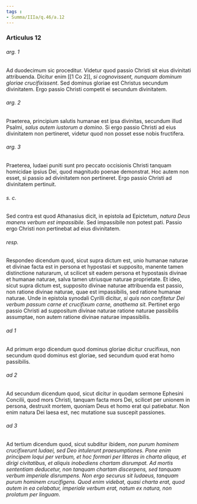 ```yaml
---
tags : 
- Summa/IIIa/q.46/a.12
---
```


### Articulus 12

###### arg. 1
Ad duodecimum sic proceditur. Videtur quod passio Christi sit eius divinitati attribuenda. Dicitur enim [[1 Co 2]], *si cognovissent, nunquam dominum gloriae crucifixissent*. Sed dominus gloriae est Christus secundum divinitatem. Ergo passio Christi competit ei secundum divinitatem.

###### arg. 2
Praeterea, principium salutis humanae est ipsa divinitas, secundum illud Psalmi, *salus autem iustorum a domino*. Si ergo passio Christi ad eius divinitatem non pertineret, videtur quod non posset esse nobis fructifera.

###### arg. 3
Praeterea, Iudaei puniti sunt pro peccato occisionis Christi tanquam homicidae ipsius Dei, quod magnitudo poenae demonstrat. Hoc autem non esset, si passio ad divinitatem non pertineret. Ergo passio Christi ad divinitatem pertinuit.

###### s. c.
Sed contra est quod Athanasius dicit, in epistola ad Epictetum, *natura Deus manens verbum est impassibile*. Sed impassibile non potest pati. Passio ergo Christi non pertinebat ad eius divinitatem.

###### resp.
Respondeo dicendum quod, sicut supra dictum est, unio humanae naturae et divinae facta est in persona et hypostasi et supposito, manente tamen distinctione naturarum, ut scilicet sit eadem persona et hypostasis divinae et humanae naturae, salva tamen utriusque naturae proprietate. Et ideo, sicut supra dictum est, supposito divinae naturae attribuenda est passio, non ratione divinae naturae, quae est impassibilis, sed ratione humanae naturae. Unde in epistola synodali Cyrilli dicitur, *si quis non confitetur Dei verbum passum carne et crucifixum carne, anathema sit*. Pertinet ergo passio Christi ad suppositum divinae naturae ratione naturae passibilis assumptae, non autem ratione divinae naturae impassibilis.

###### ad 1
Ad primum ergo dicendum quod dominus gloriae dicitur crucifixus, non secundum quod dominus est gloriae, sed secundum quod erat homo passibilis.

###### ad 2
Ad secundum dicendum quod, sicut dicitur in quodam sermone Ephesini Concilii, quod mors Christi, tanquam facta mors Dei, scilicet per unionem in persona, destruxit mortem, quoniam Deus et homo erat qui patiebatur. Non enim natura Dei laesa est, nec mutatione sua suscepit passiones.

###### ad 3
Ad tertium dicendum quod, sicut subditur ibidem, *non purum hominem crucifixerunt Iudaei, sed Deo intulerunt praesumptiones. Pone enim principem loqui per verbum, et hoc formari per litteras in charta aliqua, et dirigi civitatibus, et aliquis inobediens chartam disrumpat. Ad mortis sententiam deducetur, non tanquam chartam discerpens, sed tanquam verbum imperiale disrumpens. Non ergo securus sit Iudaeus, tanquam purum hominem crucifigens. Quod enim videbat, quasi charta erat, quod autem in ea celabatur, imperiale verbum erat, natum ex natura, non prolatum per linguam*.

